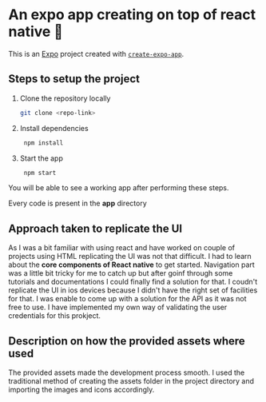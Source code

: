 # An expo app creating on top of react native 👋

This is an [Expo](https://expo.dev) project created with [`create-expo-app`](https://www.npmjs.com/package/create-expo-app).

## Steps to setup the project

1. Clone the repository locally

   ```bash
   git clone <repo-link>
   ```

2. Install dependencies

   ```bash
    npm install
   ```
3. Start the app

   ```bash
    npm start
   ```

You will be able to see a working app after performing these steps. 

Every code is present in the **app** directory

## Approach taken to replicate the UI
   As I was a bit familiar with using react and have worked on couple of projects using HTML replicating the UI was not that difficult. I had to learn about the **core components of React native** to get started. Navigation part was a little bit tricky for me to catch up but after goinf through some tutorials and documentations I could finally find a solution for that.  I coudn't replicate the UI in ios devices because I didn't have the right set of facilities for that. I was enable to come up with a solution for the API as it was not free to use. I have implemented my own way of validating the user credentials for this prokject.

## Description on how the provided assets where used
   The provided assets made the development process smooth. I used the traditional method of creating the assets folder in the project directory and importing the images and icons accordingly.
